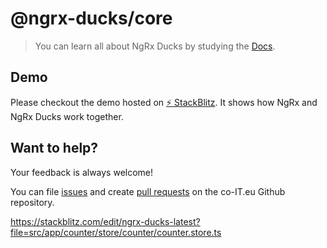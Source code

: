 # @ngrx-ducks/core

> You can learn all about NgRx Ducks by studying the [Docs](https://co-it.gitbook.io/ngrx-ducks/).

## Demo

Please checkout the demo hosted on <a href="https://stackblitz.com/edit/ngrx-ducks-latest?file=src/app/counter/store/counter/counter.store.ts" target="_blank">⚡️ StackBlitz</a>.
It shows how NgRx and NgRx Ducks work together.

## Want to help?

Your feedback is always welcome!

You can file [issues](https://github.com/co-it/ngrx-ducks/issues) and create [pull requests](https://github.com/co-it/ngrx-ducks/pulls) on the co-IT.eu Github repository.

 https://stackblitz.com/edit/ngrx-ducks-latest?file=src/app/counter/store/counter/counter.store.ts
